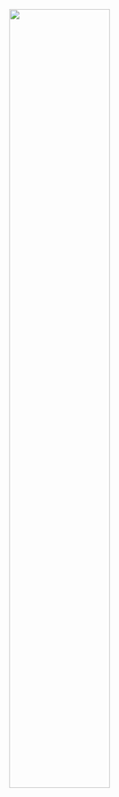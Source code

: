 <img width="60%" src="https://github.com/sophiagu/a-diary/assets/14866379/1f43e8fd-2e3c-4b59-b725-99964e398b54">